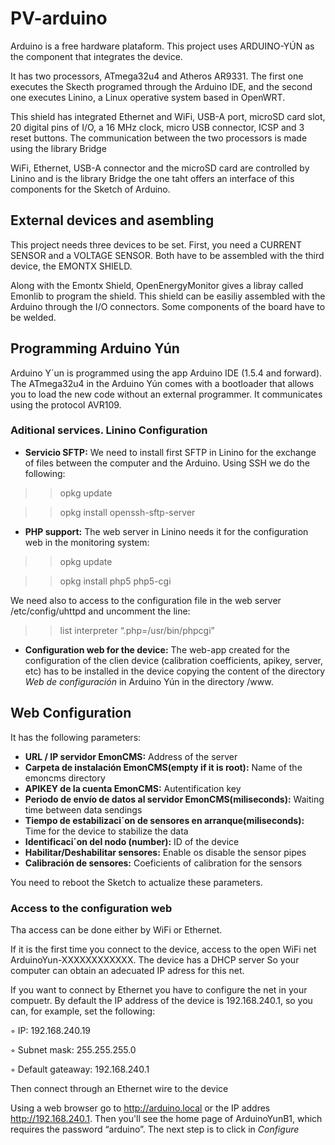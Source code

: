 # PV-arduino

Arduino is a free hardware plataform. This project uses ARDUINO-YÚN as the component that integrates the device. 

It has two processors, ATmega32u4 and Atheros AR9331. The first one executes the Skecth programed through the Arduino IDE, and the second one executes Linino, a Linux operative system based in
OpenWRT.

This shield has integrated Ethernet and WiFi, USB-A port, microSD card slot, 20
digital pins of I/O, a 16 MHz clock, micro USB connector, ICSP
and 3 reset buttons. The communication between the two processors is made using the library Bridge

WiFi, Ethernet, USB-A connector and the microSD card are controlled by Linino and is the library Bridge the one taht offers an interface of this components for the Sketch of Arduino.

## External devices and asembling

This project needs three devices to be set. First, you need a CURRENT SENSOR and a VOLTAGE SENSOR. Both have to be assembled with the third device, the EMONTX SHIELD.

Along with the Emontx Shield, OpenEnergyMonitor gives a libray called Emonlib to program the shield. This shield can be easiliy assembled with the Arduino through the I/O connectors. Some components of the board have to be welded.

## Programming Arduino Yún

Arduino Y´un is programmed using the app Arduino IDE (1.5.4 and forward). The ATmega32u4 in the Arduino Yún comes with a bootloader that allows you to load the new code without an external
programmer. It communicates using the protocol AVR109.

### Aditional services. Linino Configuration

* **Servicio SFTP:** We need to install first SFTP in Linino for the exchange of files between the computer and the Arduino. Using SSH we do the following:

>>opkg update

>>opkg install openssh-sftp-server

* **PHP support:** The web server in Linino needs it for the configuration web in the monitoring system:

>>opkg update

>>opkg install php5 php5-cgi

We need also to access to the configuration file in the web server /etc/config/uhttpd and uncomment the line:

>>list interpreter “.php=/usr/bin/phpcgi”

* **Configuration web for the device:** The web-app created for the configuration of the clien device (calibration coefficients, apikey, server, etc) has to be installed in the device copying the content of the directory *Web de configuración*
in Arduino Yún in the directory /www.

## Web Configuration
 It has the following parameters:
 
* **URL / IP servidor EmonCMS:** Address of the server
* **Carpeta de instalación EmonCMS(empty if it is root):** Name of the emoncms directory
* **APIKEY de la cuenta EmonCMS:** Autentification key
* **Periodo de envío de datos al servidor EmonCMS(miliseconds):** Waiting time between data sendings
* **Tiempo de estabilizaci´on de sensores en arranque(miliseconds):** Time for the device to stabilize the data
* **Identificaci´on del nodo (number):** ID of the device
* **Habilitar/Deshabilitar sensores:** Enable os disable the sensor pipes
* **Calibración de sensores:** Coeficients of calibration for the sensors

You need to reboot the Sketch to actualize these parameters.

### Access to the configuration web

Tha access can be done either by WiFi or Ethernet.

If it is the first time you connect to the device, access to the open WiFi net ArduinoYun-XXXXXXXXXXXX. The device has a DHCP server So your computer can obtain an adecuated IP adress for this net.

If you want to connect by Ethernet you have to configure the net in your compuetr. By default the IP address of the device is 192.168.240.1, so you can, for example, set the following:

◦ IP: 192.168.240.19

◦ Subnet mask: 255.255.255.0

◦ Default gateaway: 192.168.240.1

Then connect through an Ethernet wire to the device

Using a web browser go to http://arduino.local or the IP addres http://192.168.240.1. Then you'll see the home page of ArduinoYunB1, which requires the password “arduino”. The next step is to click in *Configure*